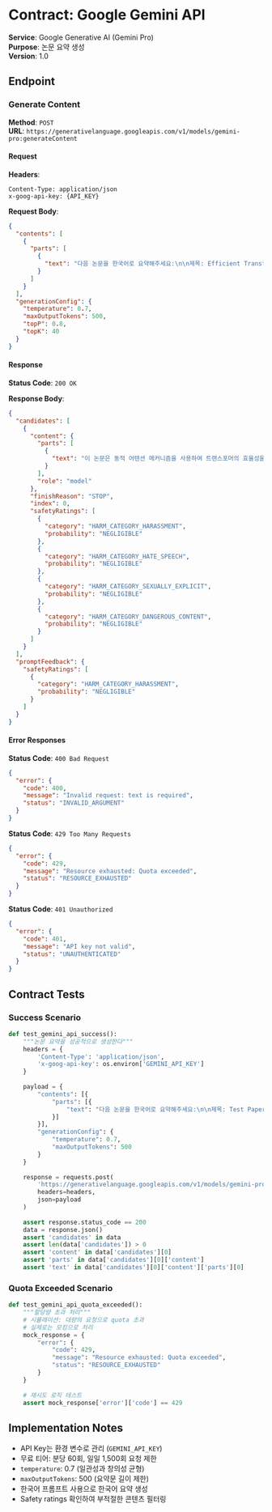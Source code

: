 # Contract: Google Gemini API

**Service**: Google Generative AI (Gemini Pro)  
**Purpose**: 논문 요약 생성  
**Version**: 1.0

## Endpoint

### Generate Content

**Method**: `POST`  
**URL**: `https://generativelanguage.googleapis.com/v1/models/gemini-pro:generateContent`

#### Request

**Headers**:
```
Content-Type: application/json
x-goog-api-key: {API_KEY}
```

**Request Body**:
```json
{
  "contents": [
    {
      "parts": [
        {
          "text": "다음 논문을 한국어로 요약해주세요:\n\n제목: Efficient Transformers with Dynamic Attention\n저자: John Doe, Jane Smith\n초록: We propose a novel approach to improve transformer efficiency..."
        }
      ]
    }
  ],
  "generationConfig": {
    "temperature": 0.7,
    "maxOutputTokens": 500,
    "topP": 0.8,
    "topK": 40
  }
}
```

#### Response

**Status Code**: `200 OK`

**Response Body**:
```json
{
  "candidates": [
    {
      "content": {
        "parts": [
          {
            "text": "이 논문은 동적 어텐션 메커니즘을 사용하여 트랜스포머의 효율성을 개선하는 새로운 접근법을 제안합니다. 주요 기여는 다음과 같습니다:\n\n1. 입력 시퀀스 길이에 따라 어텐션 헤드를 동적으로 조정\n2. 계산 복잡도를 O(n²)에서 O(n log n)으로 감소\n3. BERT 및 GPT 모델 대비 30% 속도 향상\n\n실험 결과, 제안된 방법은 표준 벤치마크에서 기존 모델과 유사한 성능을 유지하면서도 훨씬 빠른 추론 속도를 달성했습니다."
          }
        ],
        "role": "model"
      },
      "finishReason": "STOP",
      "index": 0,
      "safetyRatings": [
        {
          "category": "HARM_CATEGORY_HARASSMENT",
          "probability": "NEGLIGIBLE"
        },
        {
          "category": "HARM_CATEGORY_HATE_SPEECH",
          "probability": "NEGLIGIBLE"
        },
        {
          "category": "HARM_CATEGORY_SEXUALLY_EXPLICIT",
          "probability": "NEGLIGIBLE"
        },
        {
          "category": "HARM_CATEGORY_DANGEROUS_CONTENT",
          "probability": "NEGLIGIBLE"
        }
      ]
    }
  ],
  "promptFeedback": {
    "safetyRatings": [
      {
        "category": "HARM_CATEGORY_HARASSMENT",
        "probability": "NEGLIGIBLE"
      }
    ]
  }
}
```

#### Error Responses

**Status Code**: `400 Bad Request`
```json
{
  "error": {
    "code": 400,
    "message": "Invalid request: text is required",
    "status": "INVALID_ARGUMENT"
  }
}
```

**Status Code**: `429 Too Many Requests`
```json
{
  "error": {
    "code": 429,
    "message": "Resource exhausted: Quota exceeded",
    "status": "RESOURCE_EXHAUSTED"
  }
}
```

**Status Code**: `401 Unauthorized`
```json
{
  "error": {
    "code": 401,
    "message": "API key not valid",
    "status": "UNAUTHENTICATED"
  }
}
```

## Contract Tests

### Success Scenario

```python
def test_gemini_api_success():
    """논문 요약을 성공적으로 생성한다"""
    headers = {
        'Content-Type': 'application/json',
        'x-goog-api-key': os.environ['GEMINI_API_KEY']
    }
    
    payload = {
        "contents": [{
            "parts": [{
                "text": "다음 논문을 한국어로 요약해주세요:\n\n제목: Test Paper\n초록: This is a test abstract."
            }]
        }],
        "generationConfig": {
            "temperature": 0.7,
            "maxOutputTokens": 500
        }
    }
    
    response = requests.post(
        'https://generativelanguage.googleapis.com/v1/models/gemini-pro:generateContent',
        headers=headers,
        json=payload
    )
    
    assert response.status_code == 200
    data = response.json()
    assert 'candidates' in data
    assert len(data['candidates']) > 0
    assert 'content' in data['candidates'][0]
    assert 'parts' in data['candidates'][0]['content']
    assert 'text' in data['candidates'][0]['content']['parts'][0]
```

### Quota Exceeded Scenario

```python
def test_gemini_api_quota_exceeded():
    """할당량 초과 처리"""
    # 시뮬레이션: 대량의 요청으로 quota 초과
    # 실제로는 모킹으로 처리
    mock_response = {
        "error": {
            "code": 429,
            "message": "Resource exhausted: Quota exceeded",
            "status": "RESOURCE_EXHAUSTED"
        }
    }
    
    # 재시도 로직 테스트
    assert mock_response['error']['code'] == 429
```

## Implementation Notes

- API Key는 환경 변수로 관리 (`GEMINI_API_KEY`)
- 무료 티어: 분당 60회, 일일 1,500회 요청 제한
- `temperature`: 0.7 (일관성과 창의성 균형)
- `maxOutputTokens`: 500 (요약문 길이 제한)
- 한국어 프롬프트 사용으로 한국어 요약 생성
- Safety ratings 확인하여 부적절한 콘텐츠 필터링

